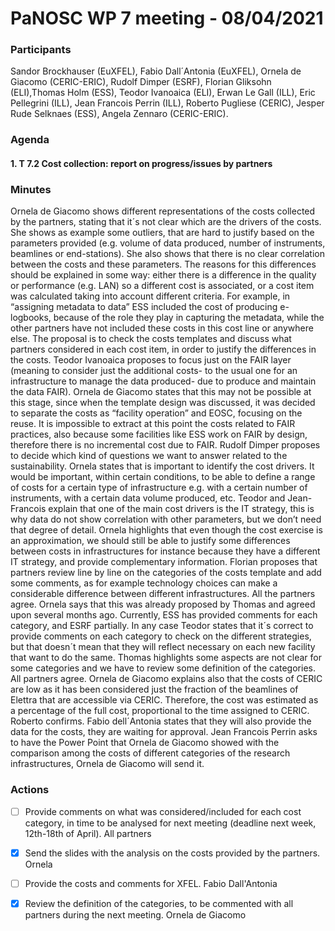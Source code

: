 # PaNOSC WP 7 meeting - 08/04/2021

### Participants
  
Sandor Brockhauser (EuXFEL), Fabio Dall´Antonia (EuXFEL),  Ornela de Giacomo (CERIC-ERIC), Rudolf Dimper (ESRF), Florian Gliksohn (ELI),Thomas Holm (ESS), Teodor Ivanoaica (ELI), Erwan Le Gall (ILL), Eric Pellegrini (ILL), Jean Francois Perrin (ILL), Roberto Pugliese (CERIC), Jesper Rude Selknaes (ESS), Angela Zennaro (CERIC-ERIC).

### Agenda

#### 1. T 7.2 Cost collection: report on progress/issues by partners

### Minutes
Ornela de Giacomo shows different representations of the costs collected by the partners, stating that it´s not clear which are the drivers of the costs. She shows as example some outliers, that are hard to justify based on the parameters provided (e.g. volume of data produced, number of instruments, beamlines or end-stations). She also shows that there is no clear correlation between the costs and these parameters. The reasons for this differences should be explained in some way: either there is a difference in the quality or performance (e.g. LAN) so a different cost is associated, or a cost item was calculated taking into account different criteria. For example, in “assigning metadata to data” ESS included the cost of producing e-logbooks, because of the role they play in capturing the metadata, while the other partners have not included these costs in this cost line or anywhere else. The proposal is to check the costs templates and discuss what partners considered in each cost item, in order to justify the differences in the costs. Teodor Ivanoaica proposes to focus just on the FAIR layer (meaning to consider just the additional costs- to the usual one for an infrastructure to manage the data produced- due to produce and maintain the data FAIR). Ornela de Giacomo states that this may not be possible at this stage, since when the template design was discussed, it was decided to separate the costs as “facility operation” and EOSC, focusing on the reuse. It is impossible to extract at this point the costs related to FAIR practices, also because some facilities like ESS work on FAIR by design, therefore there is no incremental cost due to FAIR. Rudolf Dimper proposes to decide which kind of questions we want to answer related to the sustainability. Ornela states that is important to identify the cost drivers. It would be important, within certain conditions, to be able to define a range of costs for a certain type of infrastructure e.g. with a certain number of instruments, with a certain data volume produced, etc. Teodor and Jean-Francois explain that one of the main cost drivers is the IT strategy, this is why data do not show correlation with other parameters, but we don’t need that degree of detail. Ornela highlights that even though the cost exercise is an approximation, we should still be able to justify some differences between costs in infrastructures for instance because they have a different IT strategy, and provide complementary information. 
Florian proposes that partners review line by line on the categories of the costs template and add some comments, as for example technology choices can make a considerable difference between different infrastructures. All the partners agree.  Ornela says that this was already proposed by Thomas and agreed upon several months ago. Currently, ESS has provided comments for each category, and ESRF partially. In any case Teodor states that it´s correct to provide comments on each category to check on the different strategies, but that doesn´t mean that they will reflect necessary on each new facility that want to do the same. Thomas highlights some aspects are not clear for some categories and we have to review some definition of the categories.  All partners agree. 
Ornela de Giacomo explains also that the costs of CERIC are low as it has been considered just the fraction of the beamlines of Elettra that are accessible via CERIC. Therefore, the cost was estimated as a percentage of the full cost, proportional to the time assigned to CERIC. Roberto confirms.
Fabio dell´Antonia states that they will also provide the data for the costs, they are waiting for approval. Jean Francois Perrin asks to have the Power Point that Ornela de Giacomo showed with the comparison among the costs of different categories of the research infrastructures, Ornela de Giacomo will send it.

### Actions 

- [ ]	Provide comments on what was considered/included for each cost category, in time to be analysed for next meeting (deadline next week, 12th-18th of April). All partners
- [x] Send the slides with the analysis on the costs provided by the partners. Ornela
- [ ]	Provide the costs and comments for XFEL. Fabio Dall'Antonia
- [x]	Review the definition of the categories, to be commented with all partners during the next meeting. Ornela de Giacomo

